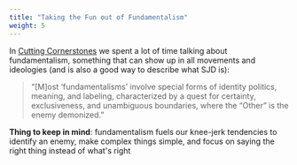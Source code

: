 ```yaml
---
title: "Taking the Fun out of Fundamentalism"
weight: 5
---
```


In [Cutting Cornerstones](https://cornerstones.course.sjmd.space) we spent a lot of time talking about fundamentalism, something that can show up in all movements and ideologies (and is also a good way to describe what SJD is):

> “[M]ost ‘fundamentalisms’ involve special forms of identity politics, meaning, and labeling, characterized by a quest for certainty, exclusiveness, and unambiguous boundaries, where the “Other” is the enemy demonized.”

**Thing to keep in mind**: fundamentalism fuels our knee-jerk tendencies to identify an enemy, make complex things simple, and focus on saying the right thing instead of what's right
